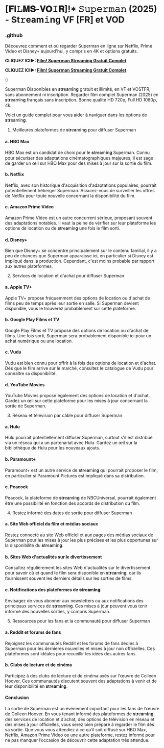 # [𝐅𝐈𝙻𝐌𝐒-𝐕𝐎𝙸𝐑]!* 𝚂𝚞𝚙𝚎𝚛𝚖𝚊𝚗 (2025) - St𝚛eam𝚒ng VF [FR] et VOD

### .github

Découvrez comment et où regarder Superman en ligne sur Netflix, Prime Video et Disney+ aujourd'hui, y compris en 4K et options gratuits.

**CLIQUEZ ICI►: [Film! Superman Streaming Gratuit Complet](https://t.co/S8mJkAaD2p)**

**CLIQUEZ ICI►: [Film! Superman Streaming Gratuit Complet](https://t.co/S8mJkAaD2p)**

:)

Superman Disponibles en 𝐬t𝐫e𝐚m𝐢n𝐠 gratuit et illimité, en VF et VOSTFR, sans abonnement ni inscription. Regarder film complet Superman (2025) en 𝐬t𝐫e𝐚m𝐢n𝐠 français sans inscription. Bonne qualite HD 720p, Full HD 1080p, 4k.

Voici un guide complet pour vous aider à naviguer dans les options de 𝐬t𝐫e𝐚m𝐢n𝐠.

1. Meilleures plateformes de 𝐬t𝐫e𝐚m𝐢n𝐠 pour diffuser Superman

#### a. HBO Max
HBO Max est un candidat de choix pour le 𝐬t𝐫e𝐚m𝐢n𝐠 Superman. Connu pour sécuriser des adaptations cinématographiques majeures, il est sage de garder un œil sur HBO Max pour des mises à jour sur la sortie du film.

#### b. Netflix
Netflix, avec son historique d'acquisition d'adaptations populaires, pourrait potentiellement héberger Superman. Assurez-vous de surveiller les offres de Netflix pour toute nouvelle concernant la disponibilité du film.

#### c. Amazon Prime Video
Amazon Prime Video est un autre concurrent sérieux, proposant souvent des adaptations notables. Il vaut la peine de vérifier sur leur plateforme les options de location ou de 𝐬t𝐫e𝐚m𝐢n𝐠 une fois le film sorti.

#### d. Disney+
Bien que Disney+ se concentre principalement sur le contenu familial, il y a peu de chances que Superman apparaisse ici, en particulier si Disney est impliqué dans la production. Cependant, c'est moins probable par rapport aux autres plateformes.

2. Services de location et d'achat pour diffuser Superman

#### a. Apple TV+
Apple TV+ propose fréquemment des options de location ou d'achat de films peu de temps après leur sortie en salle. Si Superman devient disponible, vous le trouverez probablement sur cette plateforme.

#### b. Google Play Films et TV
Google Play Films et TV propose des options de location ou d'achat de films. Une fois sorti, Superman sera probablement disponible ici pour un achat numérique ou une location.

#### c. Vudu
Vudu est bien connu pour offrir à la fois des options de location et d'achat. Dès que le film arrive sur le marché, consultez le catalogue de Vudu pour connaître sa disponibilité.

#### d. YouTube Movies
YouTube Movies propose également des options de location et d'achat. Gardez un œil sur cette plateforme pour les mises à jour concernant la sortie de Superman.

3. Réseau et télévision par câble pour diffuser Superman

#### a. Hulu
Hulu pourrait potentiellement diffuser Superman, surtout s'il est distribué via un réseau qui a un partenariat avec Hulu. Gardez un œil sur la bibliothèque de Hulu pour les nouveaux ajouts.

#### b. Paramount+
Paramount+ est un autre service de 𝐬t𝐫e𝐚m𝐢n𝐠 qui pourrait proposer le film, en particulier si Paramount Pictures est impliqué dans sa distribution.

#### c. Peacock
Peacock, la plateforme de 𝐬t𝐫e𝐚m𝐢n𝐠 de NBCUniversal, pourrait également être une possibilité en fonction des accords de distribution du film.

4. Restez informé des dates de sortie pour diffuser Superman

#### a. Site Web officiel du film et médias sociaux
Restez connecté au site Web officiel et aux pages des médias sociaux de Superman pour les mises à jour les plus précises et les plus opportunes sur la disponibilité du 𝐬t𝐫e𝐚m𝐢n𝐠.

#### b. Sites Web d'actualités sur le divertissement
Consultez régulièrement les sites Web d'actualités sur le divertissement pour savoir où et quand le film sera disponible en 𝐬t𝐫e𝐚m𝐢n𝐠, car ils fournissent souvent les derniers détails sur les sorties de films.

#### c. Notifications des plateformes de 𝐬t𝐫e𝐚m𝐢n𝐠
Envisagez de vous abonner aux newsletters ou aux notifications des principaux services de 𝐬t𝐫e𝐚m𝐢n𝐠. Ces mises à jour peuvent vous tenir informé des nouvelles sorties, y compris Superman.

5. Ressources pour les fans et la communauté pour diffuser Superman

#### a. Reddit et forums de fans
Rejoignez les communautés Reddit et les forums de fans dédiés à Superman pour les dernières nouvelles et mises à jour non officielles. Ces plateformes sont idéales pour recueillir les idées des autres fans.

#### b. Clubs de lecture et de cinéma
Participez à des clubs de lecture et de cinéma axés sur l'œuvre de Colleen Hoover. Ces communautés discutent souvent des adaptations à venir et de leur disponibilité en 𝐬t𝐫e𝐚m𝐢n𝐠.

#### Conclusion
La sortie de Superman est un événement important pour les fans de l'œuvre de Colleen Hoover. En vous tenant informé des plateformes de 𝐬t𝐫e𝐚m𝐢n𝐠, des services de location et d’achat, des options de télévision en réseau et des mises à jour officielles, vous serez bien préparé à regarder le film dès sa sortie. Que vous vous attendiez à ce qu’il soit diffusé sur HBO Max, Netflix, Amazon Prime Video ou une autre plateforme, restez informé pour ne pas manquer l’occasion de découvrir cette adaptation très attendue.
